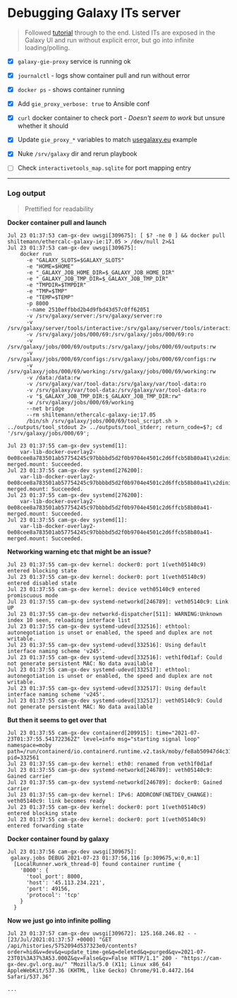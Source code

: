 # Debugging Galaxy ITs server

> Followed
[tutorial](https://training.galaxyproject.org/training-material/topics/admin/tutorials/interactive-tools/tutorial.html)
through to the end. Listed ITs are exposed in the Galaxy UI and run without
explicit error, but go into infinite loading/polling.

- [x] `galaxy-gie-proxy` service is running ok
- [x] `journalctl` - logs show container pull and run without error
- [x] `docker ps` - shows container running
- [x] Add `gie_proxy_verbose: true` to Ansible conf
- [x] `curl` docker container to check port
      - *Doesn't seem to work* but unsure whether it should
- [x] Update `gie_proxy_*` variables to match [usegalaxy.eu](https://galaxy.ansible.com/usegalaxy_eu/gie_proxy) example
- [x] Nuke `/srv/galaxy` dir and rerun playbook

- [ ] Check `interactivetools_map.sqlite` for port mapping entry

---

### Log output

> Prettified for readability

**Docker container pull and launch**
```
Jul 23 01:37:53 cam-gx-dev uwsgi[309675]: [ $? -ne 0 ] && docker pull shiltemann/ethercalc-galaxy-ie:17.05 > /dev/null 2>&1
Jul 23 01:37:53 cam-gx-dev uwsgi[309675]:
    docker run
      -e "GALAXY_SLOTS=$GALAXY_SLOTS"
      -e "HOME=$HOME"
      -e "_GALAXY_JOB_HOME_DIR=$_GALAXY_JOB_HOME_DIR"
      -e "_GALAXY_JOB_TMP_DIR=$_GALAXY_JOB_TMP_DIR"
      -e "TMPDIR=$TMPDIR"
      -e "TMP=$TMP"
      -e "TEMP=$TEMP"
      -p 8000
      --name 2510effbbd2b4d9fbd43d57c0ff62051
      -v /srv/galaxy/server:/srv/galaxy/server:ro
      -v /srv/galaxy/server/tools/interactive:/srv/galaxy/server/tools/interactive:ro
      -v /srv/galaxy/jobs/000/69:/srv/galaxy/jobs/000/69:ro
      -v /srv/galaxy/jobs/000/69/outputs:/srv/galaxy/jobs/000/69/outputs:rw
      -v /srv/galaxy/jobs/000/69/configs:/srv/galaxy/jobs/000/69/configs:rw
      -v /srv/galaxy/jobs/000/69/working:/srv/galaxy/jobs/000/69/working:rw
      -v /data:/data:rw
      -v /srv/galaxy/var/tool-data:/srv/galaxy/var/tool-data:ro
      -v /srv/galaxy/var/tool-data:/srv/galaxy/var/tool-data:ro
      -v "$_GALAXY_JOB_TMP_DIR:$_GALAXY_JOB_TMP_DIR:rw"
      -w /srv/galaxy/jobs/000/69/working
      --net bridge
      --rm shiltemann/ethercalc-galaxy-ie:17.05
      /bin/sh /srv/galaxy/jobs/000/69/tool_script.sh > ../outputs/tool_stdout 2> ../outputs/tool_stderr; return_code=$?; cd '/srv/galaxy/jobs/000/69';
```

```
Jul 23 01:37:55 cam-gx-dev systemd[1]:
    var-lib-docker-overlay2-0e08cee8a783501ab57754245c97bbbbd5d2f0b9704e4501c2d6ffcb58b80a41\x2dinit-merged.mount: Succeeded.
Jul 23 01:37:55 cam-gx-dev systemd[276200]:
    var-lib-docker-overlay2-0e08cee8a783501ab57754245c97bbbbd5d2f0b9704e4501c2d6ffcb58b80a41\x2dinit-merged.mount: Succeeded.
Jul 23 01:37:55 cam-gx-dev systemd[276200]:
    var-lib-docker-overlay2-0e08cee8a783501ab57754245c97bbbbd5d2f0b9704e4501c2d6ffcb58b80a41-merged.mount: Succeeded.
Jul 23 01:37:55 cam-gx-dev systemd[1]:
    var-lib-docker-overlay2-0e08cee8a783501ab57754245c97bbbbd5d2f0b9704e4501c2d6ffcb58b80a41-merged.mount: Succeeded.
```

**Networking warning etc that might be an issue?**
```
Jul 23 01:37:55 cam-gx-dev kernel: docker0: port 1(veth05140c9) entered blocking state
Jul 23 01:37:55 cam-gx-dev kernel: docker0: port 1(veth05140c9) entered disabled state
Jul 23 01:37:55 cam-gx-dev kernel: device veth05140c9 entered promiscuous mode
Jul 23 01:37:55 cam-gx-dev systemd-networkd[246789]: veth05140c9: Link UP
Jul 23 01:37:55 cam-gx-dev networkd-dispatcher[511]: WARNING:Unknown index 10 seen, reloading interface list
Jul 23 01:37:55 cam-gx-dev systemd-udevd[332516]: ethtool: autonegotiation is unset or enabled, the speed and duplex are not writable.
Jul 23 01:37:55 cam-gx-dev systemd-udevd[332516]: Using default interface naming scheme 'v245'.
Jul 23 01:37:55 cam-gx-dev systemd-udevd[332516]: veth1f0d1af: Could not generate persistent MAC: No data available
Jul 23 01:37:55 cam-gx-dev systemd-udevd[332517]: ethtool: autonegotiation is unset or enabled, the speed and duplex are not writable.
Jul 23 01:37:55 cam-gx-dev systemd-udevd[332517]: Using default interface naming scheme 'v245'.
Jul 23 01:37:55 cam-gx-dev systemd-udevd[332517]: veth05140c9: Could not generate persistent MAC: No data available
```

**But then it seems to get over that**
```
Jul 23 01:37:55 cam-gx-dev containerd[209915]: time="2021-07-23T01:37:55.541722362Z" level=info msg="starting signal loop" namespace=moby path=/run/containerd/io.containerd.runtime.v2.task/moby/fe8ab50947d4c315caf8027103b7dec29fa31071bb74ba0c62c306a659210b7e pid=332561
Jul 23 01:37:55 cam-gx-dev kernel: eth0: renamed from veth1f0d1af
Jul 23 01:37:55 cam-gx-dev systemd-networkd[246789]: veth05140c9: Gained carrier
Jul 23 01:37:55 cam-gx-dev systemd-networkd[246789]: docker0: Gained carrier
Jul 23 01:37:55 cam-gx-dev kernel: IPv6: ADDRCONF(NETDEV_CHANGE): veth05140c9: link becomes ready
Jul 23 01:37:55 cam-gx-dev kernel: docker0: port 1(veth05140c9) entered blocking state
Jul 23 01:37:55 cam-gx-dev kernel: docker0: port 1(veth05140c9) entered forwarding state
```

**Docker container found by galaxy**
```
Jul 23 01:37:56 cam-gx-dev uwsgi[309675]:
 galaxy.jobs DEBUG 2021-07-23 01:37:56,116 [p:309675,w:0,m:1]
  [LocalRunner.work_thread-0] found container runtime {
    '8000': {
      'tool_port': 8000,
      'host': '45.113.234.221',
      'port': 49156,
      'protocol': 'tcp'
    }
  }
```

**Now we just go into infinite polling**
```
Jul 23 01:37:57 cam-gx-dev uwsgi[309672]: 125.168.246.82 - - [23/Jul/2021:01:37:57 +0000] "GET /api/histories/5752094d537323e0/contents?order=hid&v=dev&q=update_time-ge&q=deleted&q=purged&qv=2021-07-23T01%3A37%3A53.000Z&qv=False&qv=False HTTP/1.1" 200 - "https://cam-gx-dev.gvl.org.au/" "Mozilla/5.0 (X11; Linux x86_64) AppleWebKit/537.36 (KHTML, like Gecko) Chrome/91.0.4472.164 Safari/537.36"

...

```
